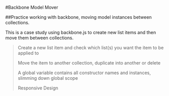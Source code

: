 #Backbone Model Mover

##Practice working with backbone, moving model instances between collections.

This is a case study using backbone.js to create new list items and then move them between collections.
>Create a new list item and check which list(s) you want the item to be applied to
>
>Move the item to another collection, duplicate into another or delete
>
>A global variable contains all constructor names and instances, slimming down global scope
>
>Responsive Design
